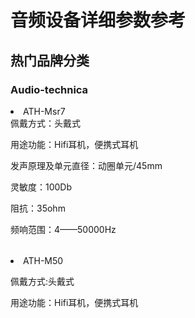 <h1>音频设备详细参数参考</h1>

<h2>热门品牌分类</h2>

<h3>Audio-technica</h3>

<li>ATH-Msr7</li>

<table>
<tr1>佩戴方式：头戴式</tr1>

<tr1>用途功能：Hifi耳机，便携式耳机</tr1>

<tr2>发声原理及单元直径：动圈单元/45mm</tr2>

<tr2>灵敏度：100Db</tr2>

<tr3>阻抗：35ohm</tr3>

<tr3>频响范围：4——50000Hz</tr3>
</table>

<li>ATH-M50</li>

<table>

<tr1>佩戴方式:头戴式</tr1>

<tr1>用途功能：Hifi耳机，便携式耳机</tr1>
</table>
